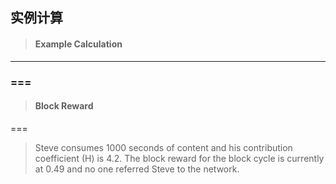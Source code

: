 ## 实例计算

> #### Example Calculation

---

### ===

> #### **Block Reward**

===

> Steve consumes 1000 seconds of content and his contribution coefficient \(H\) is 4.2. The block reward for the block cycle is currently at 0.49 and no one referred Steve to the network.




